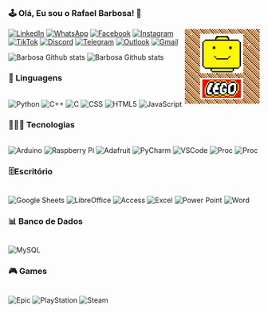
### 🕹️ Olá, Eu sou o Rafael Barbosa! 🚴

<img align="right" src="https://github.com/Rafabs/Rafabs/blob/main/LEGO.gif" alt="Lego" width="150" height="150" />

[![LinkedIn](https://img.shields.io/badge/LinkedIn-0077B5?style=for-the-badge&logo=linkedin&logoColor=white)](https://www.linkedin.com/in/rafael-b-3aa393129/)
[![WhatsApp](https://img.shields.io/badge/WhatsApp-25D366?style=for-the-badge&logo=whatsapp&logoColor=white)](https://api.whatsapp.com/send?phone=5511960576140)
[![Facebook](https://img.shields.io/badge/Facebook-1877F2?style=for-the-badge&logo=facebook&logoColor=white)](https://www.facebook.com/rafael.barbosa.357)
[![Instagram](https://img.shields.io/badge/Instagram-E4405F?style=for-the-badge&logo=instagram&logoColor=white)](https://www.instagram.com/labort.solucoes/)
[![TikTok](https://img.shields.io/badge/TikTok-000000?style=for-the-badge&logo=tiktok&logoColor=white)]()
[![Discord](https://img.shields.io/badge/Discord-7289DA?style=for-the-badge&logo=discord&logoColor=white)]()
[![Telegram](https://img.shields.io/badge/Telegram-2CA5E0?style=for-the-badge&logo=telegram&logoColor=white)]()
[![Outlook](https://img.shields.io/badge/Microsoft_Outlook-0078D4?style=for-the-badge&logo=microsoft-outlook&logoColor=white)](rafael_barbosa2@hotmail.com)
[![Gmail](https://img.shields.io/badge/Gmail-D14836?style=for-the-badge&logo=gmail&logoColor=white)](rafa.barbosa0015@gmail.com)

![Barbosa Github stats](https://github-readme-stats-sigma-five.vercel.app/api?username=Rafabs&show_icons=true&theme=dracula) ![Barbosa Github stats](https://github-readme-stats-sigma-five.vercel.app/api/top-langs/?username=Rafabs&show_icons=true&theme=dracula)

### 🚀 Linguagens
<div style="display: inline_block"><br/>
  <img align-"center" alt="Python" src="https://img.shields.io/badge/Python-3776AB?style=for-the-badge&logo=python&logoColor=white" />    
  <img align-"center" alt="C++" src="https://img.shields.io/badge/C%2B%2B-00599C?style=for-the-badge&logo=c%2B%2B&logoColor=white" />
  <img align-"center" alt="C" src="https://img.shields.io/badge/C-00599C?style=for-the-badge&logo=c&logoColor=white" />
  <img align-"center" alt="CSS" src="https://img.shields.io/badge/CSS3-1572B6?style=for-the-badge&logo=css3&logoColor=white" />
  <img align-"center" alt="HTML5" src="https://img.shields.io/badge/HTML5-E34F26?style=for-the-badge&logo=html5&logoColor=white" /> 
  <img align-"center" alt="JavaScript" src="https://img.shields.io/badge/JavaScript-323330?style=for-the-badge&logo=javascript&logoColor=F7DF1E" />   
</div>

### 👨🏻‍💻 Tecnologias
<div style="display: inline_block"><br/>
  <img align-"center" alt="Arduino" src="https://img.shields.io/badge/Arduino-00979D?style=for-the-badge&logo=Arduino&logoColor=white" />    
  <img align-"center" alt="Raspberry Pi" src="https://img.shields.io/badge/Raspberry%20Pi-A22846?style=for-the-badge&logo=Raspberry%20Pi&logoColor=white" />
  <img align-"center" alt="Adafruit" src="https://img.shields.io/badge/adafruit-000000?style=for-the-badge&logo=adafruit&logoColor=white" />
  <img align-"center" alt="PyCharm" src="https://img.shields.io/badge/PyCharm-000000.svg?&style=for-the-badge&logo=PyCharm&logoColor=white" />
  <img align-"center" alt="VSCode" src="https://img.shields.io/badge/Visual_Studio_Code-0078D4?style=for-the-badge&logo=visual%20studio%20code&logoColor=white" /> 
  <img align-"center" alt="Proc" src="https://img.shields.io/badge/Intel-Core_i7-0071C5?style=for-the-badge&logo=intel&logoColor=white" />
  <img align-"center" alt="Proc" src="https://img.shields.io/badge/NVIDIA-RTX3050-76B900?style=for-the-badge&logo=nvidia&logoColor=white" />
</div>

### 🗄️Escritório
<div style="display: inline_block"><br/>
  <img align-"center" alt="Google Sheets" src="https://img.shields.io/badge/Google%20Sheets-34A853?style=for-the-badge&logo=google-sheets&logoColor=white" />    
  <img align-"center" alt="LibreOffice" src="https://img.shields.io/badge/LibreOffice-18A303?style=for-the-badge&logo=LibreOffice&logoColor=white" />
  <img align-"center" alt="Access" src="https://img.shields.io/badge/Microsoft_Access-A4373A?style=for-the-badge&logo=microsoft-access&logoColor=white" />
  <img align-"center" alt="Excel" src="https://img.shields.io/badge/Microsoft_Excel-217346?style=for-the-badge&logo=microsoft-excel&logoColor=white" />
  <img align-"center" alt="Power Point" src="https://img.shields.io/badge/Microsoft_PowerPoint-B7472A?style=for-the-badge&logo=microsoft-powerpoint&logoColor=white" />
  <img align-"center" alt="Word" src="https://img.shields.io/badge/Microsoft_Word-2B579A?style=for-the-badge&logo=microsoft-word&logoColor=white" /> 
</div>

### 📊 Banco de Dados
<div style="display: inline_block"><br/>
  <img align-"center" alt="MySQL" src="https://img.shields.io/badge/MySQL-005C84?style=for-the-badge&logo=mysql&logoColor=white" />    
  </div>

### 🎮 Games
<div style="display: inline_block"><br/>
  <img align-"center" alt="Epic" src="https://img.shields.io/badge/Epic%20Games-313131?style=for-the-badge&logo=Epic%20Games&logoColor=white" />    
  <img align-"center" alt="PlayStation" src="https://img.shields.io/badge/PlayStation-003791?style=for-the-badge&logo=playstation&logoColor=white" />
  <img align-"center" alt="Steam" src="https://img.shields.io/badge/Steam-000000?style=for-the-badge&logo=steam&logoColor=white" />
</div>
